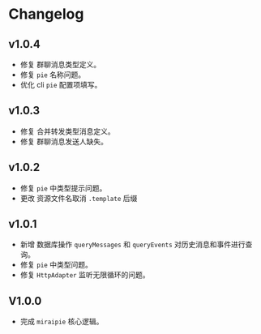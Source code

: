 # Changelog

## v1.0.4
-  修复 群聊消息类型定义。
-  修复 `pie` 名称问题。
-  优化 cli `pie` 配置项填写。

## v1.0.3
-  修复 合并转发类型消息定义。
-  修复 群聊消息发送人缺失。

## v1.0.2
-  修复 `pie` 中类型提示问题。
-  更改 资源文件名取消 `.template` 后缀

## v1.0.1

-  新增 数据库操作 `queryMessages` 和 `queryEvents` 对历史消息和事件进行查询。
-  修复 `pie` 中类型问题。
-  修复 `HttpAdapter` 监听无限循环的问题。

## V1.0.0

-  完成 `miraipie` 核心逻辑。

